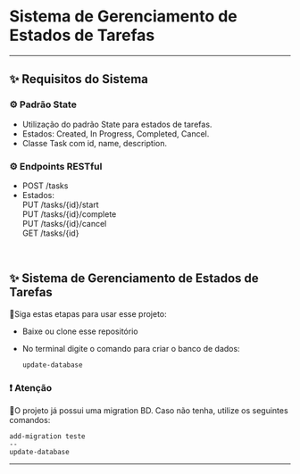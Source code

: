 # Sistema de Gerenciamento de Estados de Tarefas

 <hr/>
 
 ## ✨ Requisitos do Sistema

### ⚙ Padrão State
- Utilização do padrão State para estados de tarefas.
- Estados: Created, In Progress, Completed, Cancel.
- Classe Task com id, name, description.

### ⚙ Endpoints RESTful
- POST /tasks 
- Estados:
<br> PUT /tasks/{id}/start 
<br> PUT /tasks/{id}/complete 
<br> PUT /tasks/{id}/cancel 
<br> GET /tasks/{id} 

<br/>

## ✨ Sistema de Gerenciamento de Estados de Tarefas

🌟Siga estas etapas para usar esse projeto:
- Baixe ou clone esse repositório
- No terminal digite o comando para criar o banco de dados:

  ```
  update-database
  ```
### ❗ Atenção 

🌟O projeto já possui uma migration BD. Caso não tenha, utilize os seguintes comandos:
  ```
  add-migration teste
--
  update-database
  ```

<hr/>
